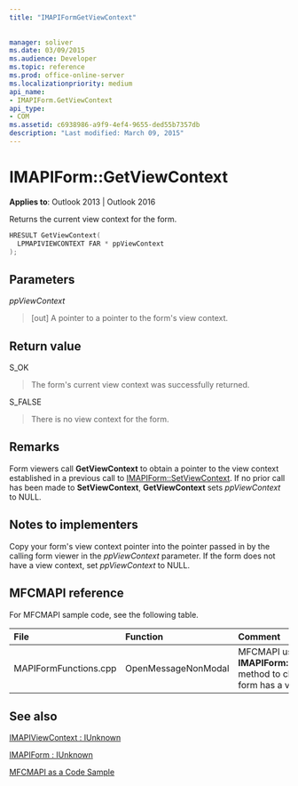 ```yaml
---
title: "IMAPIFormGetViewContext"
 
 
manager: soliver
ms.date: 03/09/2015
ms.audience: Developer
ms.topic: reference
ms.prod: office-online-server
ms.localizationpriority: medium
api_name:
- IMAPIForm.GetViewContext
api_type:
- COM
ms.assetid: c6938986-a9f9-4ef4-9655-ded55b7357db
description: "Last modified: March 09, 2015"
---
```


# IMAPIForm::GetViewContext

  
  
**Applies to**: Outlook 2013 | Outlook 2016 
  
Returns the current view context for the form. 
  
```cpp
HRESULT GetViewContext(
  LPMAPIVIEWCONTEXT FAR * ppViewContext
);
```

## Parameters

 _ppViewContext_
  
> [out] A pointer to a pointer to the form's view context.
    
## Return value

S_OK 
  
> The form's current view context was successfully returned. 
    
S_FALSE 
  
> There is no view context for the form.
    
## Remarks

Form viewers call **GetViewContext** to obtain a pointer to the view context established in a previous call to [IMAPIForm::SetViewContext](imapiform-setviewcontext.md). If no prior call has been made to **SetViewContext**, **GetViewContext** sets  _ppViewContext_ to NULL. 
  
## Notes to implementers

Copy your form's view context pointer into the pointer passed in by the calling form viewer in the _ppViewContext_ parameter. If the form does not have a view context, set  _ppViewContext_ to NULL. 
  
## MFCMAPI reference

For MFCMAPI sample code, see the following table.
  
|**File**|**Function**|**Comment**|
|:-----|:-----|:-----|
|MAPIFormFunctions.cpp  <br/> |OpenMessageNonModal  <br/> |MFCMAPI uses the **IMAPIForm::GetViewContext** method to check whether a form has a view context.  <br/> |
   
## See also



[IMAPIViewContext : IUnknown](imapiviewcontextiunknown.md)
  
[IMAPIForm : IUnknown](imapiformiunknown.md)


[MFCMAPI as a Code Sample](mfcmapi-as-a-code-sample.md)

